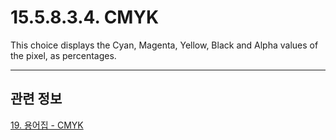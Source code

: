 # 15.5.8.3.4. CMYK
This choice displays the Cyan, Magenta, Yellow, Black and Alpha values of the pixel, as percentages.

***

## 관련 정보

[19. 용어집 - CMYK](./19-glossaryx-color_model_cmyk.md)
